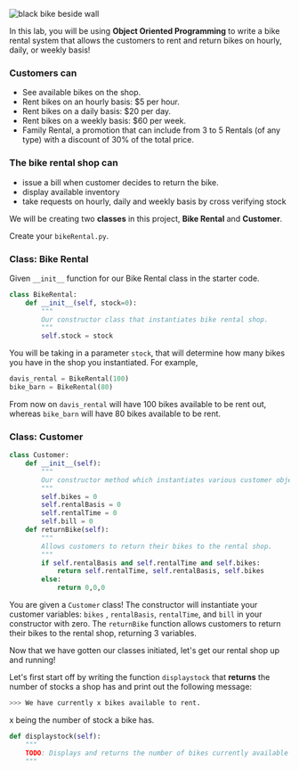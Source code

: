 <!--title={Bike Rental Shop}-->

<!--badges={Python:50}-->

<!--concepts={class_variables.mdx, class_method.mdx}-->

![black bike beside wall](https://images.unsplash.com/photo-1569943228307-a66beab7cd96?ixlib=rb-1.2.1&ixid=eyJhcHBfaWQiOjEyMDd9&auto=format&fit=crop&w=500&q=80)



In this lab, you will be using **Object Oriented Programming** to write a bike rental system that allows the customers to rent and return bikes on hourly, daily, or weekly basis!  

### Customers can

- See available bikes on the shop.
- Rent bikes on an hourly basis: $5 per hour.
- Rent bikes on a daily basis: $20 per day.
- Rent bikes on a weekly basis: $60 per week.
- Family Rental, a promotion that can include from 3 to 5 Rentals (of any type) with a discount of 30% of the total price.

### The bike rental shop can

- issue a bill when customer decides to return the bike.
- display available inventory
- take requests on hourly, daily and weekly basis by cross verifying stock

We will be creating two **classes** in this project,  **Bike Rental** and **Customer**.

Create your `bikeRental.py`.

### Class: Bike Rental

Given  `__init__` function for our Bike Rental class in the starter code.

```python
class BikeRental:
    def __init__(self, stock=0):
        """
        Our constructor class that instantiates bike rental shop.
        """
        self.stock = stock
```
You will be taking in a parameter `stock`, that will determine how many bikes you have in the shop you instantiated. For example, 

```python 
davis_rental = BikeRental(100) 
bike_barn = BikeRental(80) 
```

From now on `davis_rental` will have 100 bikes available to be rent out, whereas `bike_barn` will have 80 bikes available to be rent.

### Class: Customer

```python
class Customer:
    def __init__(self):
        """
        Our constructor method which instantiates various customer objects.
        """    
        self.bikes = 0
        self.rentalBasis = 0
        self.rentalTime = 0
        self.bill = 0
	def returnBike(self):
        """
        Allows customers to return their bikes to the rental shop.
        """
        if self.rentalBasis and self.rentalTime and self.bikes:
            return self.rentalTime, self.rentalBasis, self.bikes  
        else:
            return 0,0,0
```

You are given a `Customer` class!  The constructor will instantiate your customer variables: `bikes` , `rentalBasis`, `rentalTime`, and `bill` in your constructor with zero. The `returnBike` function allows customers to return their bikes to the rental shop, returning 3 variables.

Now that we have gotten our classes initiated, let's get our rental shop up and running! 

Let's first start off by writing the function `displaystock` that **returns** the number of stocks a shop has and print out the following message:

```python
>>> We have currently x bikes available to rent.
```

x being the number of stock a bike has. 

```python
def displaystock(self):
    """
    TODO: Displays and returns the number of bikes currently available for rent in the shop.
    """    
```
